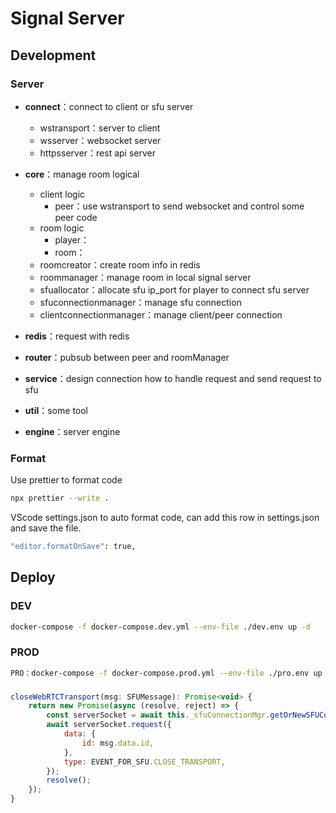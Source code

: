 # Signal Server

## Development

### Server

- **connect**：connect to client or sfu server
  - wstransport：server to client
  - wsserver：websocket server
  - httpsserver：rest api server
- **core**：manage room logical
  - client logic
    - peer：use wstransport to send websocket and control some peer code
  - room logic
    - player：
    - room：
  - roomcreator：create room info in redis
  - roommanager：manage room in local signal server
  - sfuallocator：allocate sfu ip_port for player to connect sfu server
  - sfuconnectionmanager：manage sfu connection
  - clientconnectionmanager：manage client/peer connection

- **redis**：request with redis
- **router**：pubsub between peer and roomManager
- **service**：design connection how to handle request and send request to sfu
- **util**：some tool
- **engine**：server engine




### Format

Use prettier to format code

```bash
npx prettier --write .
```

VScode settings.json to auto format code, can add this row in settings.json and save the file.

```bash
"editor.formatOnSave": true,
```


## Deploy

### DEV

```bash
docker-compose -f docker-compose.dev.yml --env-file ./dev.env up -d
```

### PROD
```bash
PRO：docker-compose -f docker-compose.prod.yml --env-file ./pro.env up -d
```



### 

```javascript
closeWebRTCTransport(msg: SFUMessage): Promise<void> {
	return new Promise(async (resolve, reject) => {
		const serverSocket = await this._sfuConnectionMgr.getOrNewSFUConnection(msg.connectionServerId, msg.roomId);
		await serverSocket.request({
			data: {
				id: msg.data.id,
			},
			type: EVENT_FOR_SFU.CLOSE_TRANSPORT,
		});
		resolve();
	});
}
```